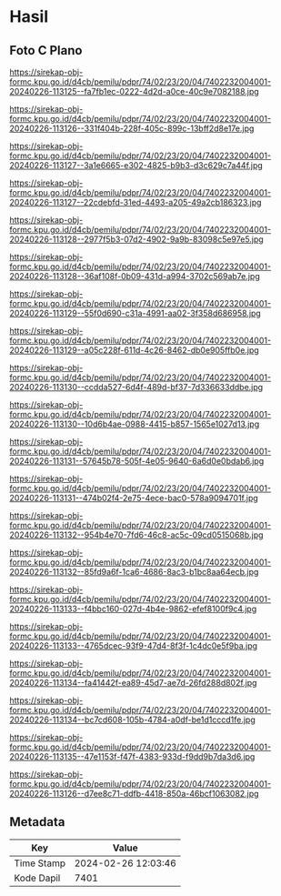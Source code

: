 # Hasil

## Foto C Plano

https://sirekap-obj-formc.kpu.go.id/d4cb/pemilu/pdpr/74/02/23/20/04/7402232004001-20240226-113125--fa7fb1ec-0222-4d2d-a0ce-40c9e7082188.jpg

https://sirekap-obj-formc.kpu.go.id/d4cb/pemilu/pdpr/74/02/23/20/04/7402232004001-20240226-113126--331f404b-228f-405c-899c-13bff2d8e17e.jpg

https://sirekap-obj-formc.kpu.go.id/d4cb/pemilu/pdpr/74/02/23/20/04/7402232004001-20240226-113127--3a1e6665-e302-4825-b9b3-d3c629c7a44f.jpg

https://sirekap-obj-formc.kpu.go.id/d4cb/pemilu/pdpr/74/02/23/20/04/7402232004001-20240226-113127--22cdebfd-31ed-4493-a205-49a2cb186323.jpg

https://sirekap-obj-formc.kpu.go.id/d4cb/pemilu/pdpr/74/02/23/20/04/7402232004001-20240226-113128--2977f5b3-07d2-4902-9a9b-83098c5e97e5.jpg

https://sirekap-obj-formc.kpu.go.id/d4cb/pemilu/pdpr/74/02/23/20/04/7402232004001-20240226-113128--36af108f-0b09-431d-a994-3702c569ab7e.jpg

https://sirekap-obj-formc.kpu.go.id/d4cb/pemilu/pdpr/74/02/23/20/04/7402232004001-20240226-113129--55f0d690-c31a-4991-aa02-3f358d686958.jpg

https://sirekap-obj-formc.kpu.go.id/d4cb/pemilu/pdpr/74/02/23/20/04/7402232004001-20240226-113129--a05c228f-611d-4c26-8462-db0e905ffb0e.jpg

https://sirekap-obj-formc.kpu.go.id/d4cb/pemilu/pdpr/74/02/23/20/04/7402232004001-20240226-113130--ccdda527-6d4f-489d-bf37-7d336633ddbe.jpg

https://sirekap-obj-formc.kpu.go.id/d4cb/pemilu/pdpr/74/02/23/20/04/7402232004001-20240226-113130--10d6b4ae-0988-4415-b857-1565e1027d13.jpg

https://sirekap-obj-formc.kpu.go.id/d4cb/pemilu/pdpr/74/02/23/20/04/7402232004001-20240226-113131--57645b78-505f-4e05-9640-6a6d0e0bdab6.jpg

https://sirekap-obj-formc.kpu.go.id/d4cb/pemilu/pdpr/74/02/23/20/04/7402232004001-20240226-113131--474b02f4-2e75-4ece-bac0-578a9094701f.jpg

https://sirekap-obj-formc.kpu.go.id/d4cb/pemilu/pdpr/74/02/23/20/04/7402232004001-20240226-113132--954b4e70-7fd6-46c8-ac5c-09cd0515068b.jpg

https://sirekap-obj-formc.kpu.go.id/d4cb/pemilu/pdpr/74/02/23/20/04/7402232004001-20240226-113132--85fd9a6f-1ca6-4686-8ac3-b1bc8aa64ecb.jpg

https://sirekap-obj-formc.kpu.go.id/d4cb/pemilu/pdpr/74/02/23/20/04/7402232004001-20240226-113133--f4bbc160-027d-4b4e-9862-efef8100f9c4.jpg

https://sirekap-obj-formc.kpu.go.id/d4cb/pemilu/pdpr/74/02/23/20/04/7402232004001-20240226-113133--4765dcec-93f9-47d4-8f3f-1c4dc0e5f9ba.jpg

https://sirekap-obj-formc.kpu.go.id/d4cb/pemilu/pdpr/74/02/23/20/04/7402232004001-20240226-113134--fa41442f-ea89-45d7-ae7d-26fd288d802f.jpg

https://sirekap-obj-formc.kpu.go.id/d4cb/pemilu/pdpr/74/02/23/20/04/7402232004001-20240226-113134--bc7cd608-105b-4784-a0df-be1d1cccd1fe.jpg

https://sirekap-obj-formc.kpu.go.id/d4cb/pemilu/pdpr/74/02/23/20/04/7402232004001-20240226-113135--47e1153f-f47f-4383-933d-f9dd9b7da3d6.jpg

https://sirekap-obj-formc.kpu.go.id/d4cb/pemilu/pdpr/74/02/23/20/04/7402232004001-20240226-113126--d7ee8c71-ddfb-4418-850a-46bcf1063082.jpg


## Metadata

| Key        | Value               |
| ---------- | ------------------- |
| Time Stamp | 2024-02-26 12:03:46 |
| Kode Dapil | 7401                |



